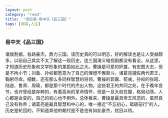 ```yaml
---
layout: post
category: "read"
title:  "读后感-易中天《品三国》"
tags: [阅读,人生]
---
```


### 易中天《品三国》

诸侯割据，各路豪杰，鼎力三国。读历史真的可以明志，好的解读也是让人受益颇多。以前自己其实不太了解这一段历史，连三国演义电视剧都没有看全。从这里，才知道历史形象和文学形象的差距如此之大。曹操是可爱的奸雄，有宏图大志，但是不拘小节；刘备、孙权都愿意为了自己的理想不懈奋斗，诸葛亮辅佐两代君王，鞠躬尽瘁。细数，还有那么多同样智慧的将领，曹操的郭嘉、荀彧，孙权的张昭、陆逊、鲁肃、周瑜，都是那个时代的杰出人物。这些君王的共同之处，在于晚年变节。也许曾经是存粹的，有着高尚的革命情怀，但是一旦大权在握，格局动荡，人心都是会变的，自己的初心也不例外。总体看来，曹操是最具帝王风范的，虽然自己没有称帝；诸葛亮是最具智慧和中心的，唯一接近“不忘初心，砥砺前行”的人。历史是轮回的，不知道其他的朝代是不是也有如此豪杰，拭目以待。
